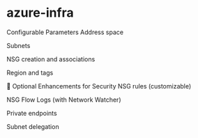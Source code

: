 # azure-infra
Configurable Parameters
Address space

Subnets

NSG creation and associations

Region and tags

🔐 Optional Enhancements for Security
NSG rules (customizable)

NSG Flow Logs (with Network Watcher)

Private endpoints

Subnet delegation
